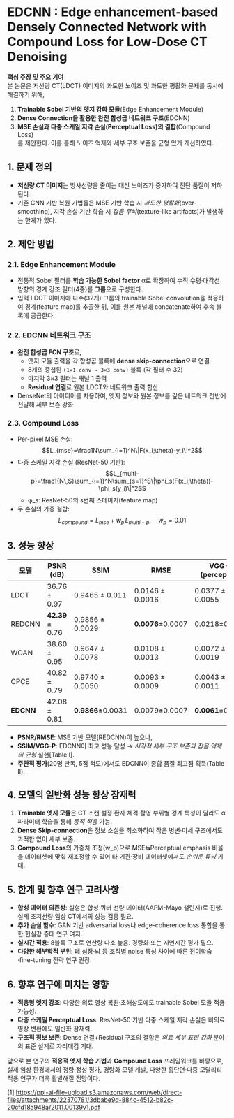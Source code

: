 # EDCNN : Edge enhancement-based Densely Connected Network with Compound Loss for Low-Dose CT Denoising

**핵심 주장 및 주요 기여**  
본 논문은 저선량 CT(LDCT) 이미지의 과도한 노이즈 및 과도한 평활화 문제를 동시에 해결하기 위해,  
1. **Trainable Sobel 기반의 엣지 강화 모듈**(Edge Enhancement Module)  
2. **Dense Connection을 활용한 완전 합성곱 네트워크 구조**(EDCNN)  
3. **MSE 손실과 다중 스케일 지각 손실(Perceptual Loss)의 결합**(Compound Loss)  
를 제안한다. 이를 통해 노이즈 억제와 세부 구조 보존을 균형 있게 개선하였다.

## 1. 문제 정의  
- **저선량 CT 이미지**는 방사선량을 줄이는 대신 노이즈가 증가하여 진단 품질이 저하된다.  
- 기존 CNN 기반 복원 기법들은 MSE 기반 학습 시 *과도한 평활화*(over-smoothing), 지각 손실 기반 학습 시 *잡음 무늬*(texture-like artifacts)가 발생하는 한계가 있다.

## 2. 제안 방법  
### 2.1. Edge Enhancement Module  
- 전통적 Sobel 필터를 **학습 가능한 Sobel factor** α로 확장하여 수직·수평·대각선 방향의 경계 강조 필터(4종)를 **그룹**으로 구성한다.  
- 입력 LDCT 이미지에 다수(32개) 그룹의 trainable Sobel convolution을 적용하여 경계(feature map)를 추출한 뒤, 이를 원본 채널에 concatenate하여 후속 블록에 공급한다.  

### 2.2. EDCNN 네트워크 구조  
- **완전 합성곱 FCN 구조**로,  
  -  엣지 모듈 출력을 각 합성곱 블록에 **dense skip-connection**으로 연결  
  -  8개의 중첩된 `(1×1 conv → 3×3 conv)` 블록 (각 필터 수 32)  
  -  마지막 3×3 필터는 채널 1 출력  
  -  **Residual 연결**로 원본 LDCT와 네트워크 출력 합산  
- DenseNet의 아이디어를 차용하여, 엣지 정보와 원본 정보를 깊은 네트워크 전반에 전달해 세부 보존 강화  

### 2.3. Compound Loss  
- Per-pixel MSE 손실:  
  $$L_{mse}=\frac1N\sum_{i=1}^N\|F(x_i;\theta)-y_i\|^2$$  
- 다중 스케일 지각 손실 (ResNet-50 기반):  
  $$L_{multi-p}=\frac1{N\,S}\sum_{i=1}^N\sum_{s=1}^S\|\phi_s(F(x_i;\theta))-\phi_s(y_i)\|^2$$  
  -  φ_s: ResNet-50의 s번째 스테이지(feature map)  
- 두 손실의 가중 결합:  
  $$L_{compound}=L_{mse}+w_p\,L_{multi-p},\quad w_p=0.01$$  

## 3. 성능 향상  
| 모델        | PSNR (dB)        | SSIM           | RMSE            | VGG-P (perceptual) |
|-------------|------------------|----------------|-----------------|--------------------|
| LDCT        | 36.76 ± 0.97     | 0.9465 ± 0.011 | 0.0146 ± 0.0016 | 0.0377 ± 0.0055    |
| REDCNN   | **42.39** ± 0.76 | 0.9856 ± 0.0029| **0.0076**±0.0007| 0.0218±0.0048      |
| WGAN    | 38.60 ± 0.95     | 0.9647 ± 0.0078| 0.0108 ± 0.0013 | 0.0072 ± 0.0019    |
| CPCE    | 40.82 ± 0.79     | 0.9740 ± 0.0050| 0.0093 ± 0.0009 | 0.0043 ± 0.0011    |
| **EDCNN**   | 42.08 ± 0.81     | **0.9866**±0.0031| 0.0079±0.0007   | **0.0061**±0.0014  |

- **PSNR/RMSE**: MSE 기반 모델(REDCNN)이 높으나,  
- **SSIM/VGG-P**: EDCNN이 최고 성능 달성 → *시각적 세부 구조 보존과 잡음 억제의 균형* 실현[Table I].  
- **주관적 평가**(20명 판독, 5점 척도)에서도 EDCNN이 종합 품질 최고점 획득(Table II).

## 4. 모델의 일반화 성능 향상 잠재력  
1. **Trainable 엣지 모듈**은 CT 스캔 설정·환자 체격·촬영 부위별 경계 특성이 달라도 α 파라미터 학습을 통해 *동적 적응* 가능.  
2. **Dense Skip-connection**은 정보 소실을 최소화하여 작은 병변·미세 구조에서도 과적합 없이 세부 보존.  
3. **Compound Loss**의 가중치 조정(w_p)으로 MSE⇆Perceptual emphasis 비율을 데이터셋에 맞춰 재조정할 수 있어 타 기관·장비 데이터셋에서도 *손쉬운 튜닝* 기대.  

## 5. 한계 및 향후 연구 고려사항  
- **합성 데이터 의존성**: 실험은 합성 쿼터 선량 데이터(AAPM-Mayo 챌린지)로 진행. 실제 초저선량·임상 CT에서의 성능 검증 필요.  
- **추가 손실 함수**: GAN 기반 adversarial loss나 edge-coherence loss 통합을 통한 현실감 증대 연구 여지.  
- **실시간 적용**: 8블록 구조로 연산량 다소 높음. 경량화 또는 지연시간 평가 필요.  
- **다양한 해부학적 부위**: 폐·심장·뇌 등 조직별 noise 특성 차이에 따른 전이학습·fine-tuning 전략 연구 권장.

## 6. 향후 연구에 미치는 영향  
- **적응형 엣지 강조**: 다양한 의료 영상 복원·초해상도에도 trainable Sobel 모듈 적용 가능성.  
- **다중 스케일 Perceptual Loss**: ResNet-50 기반 다중 스케일 지각 손실은 비의료 영상 변환에도 일반화 잠재력.  
- **구조적 정보 보존**: Dense 연결+Residual 구조의 결합은 *의료 세부 표현 강화* 분야의 표준 설계로 자리매김 기대.  

앞으로 본 연구의 **적응적 엣지 학습 기법**과 **Compound Loss** 프레임워크를 바탕으로, 실제 임상 환경에서의 정량·정성 평가, 경량화 모델 개발, 다양한 횡단면·다중 모달리티 적용 연구가 더욱 활발해질 전망이다.

[1] https://ppl-ai-file-upload.s3.amazonaws.com/web/direct-files/attachments/22370781/3dbabe9d-884c-4512-b82c-20cfd18a948a/2011.00139v1.pdf
